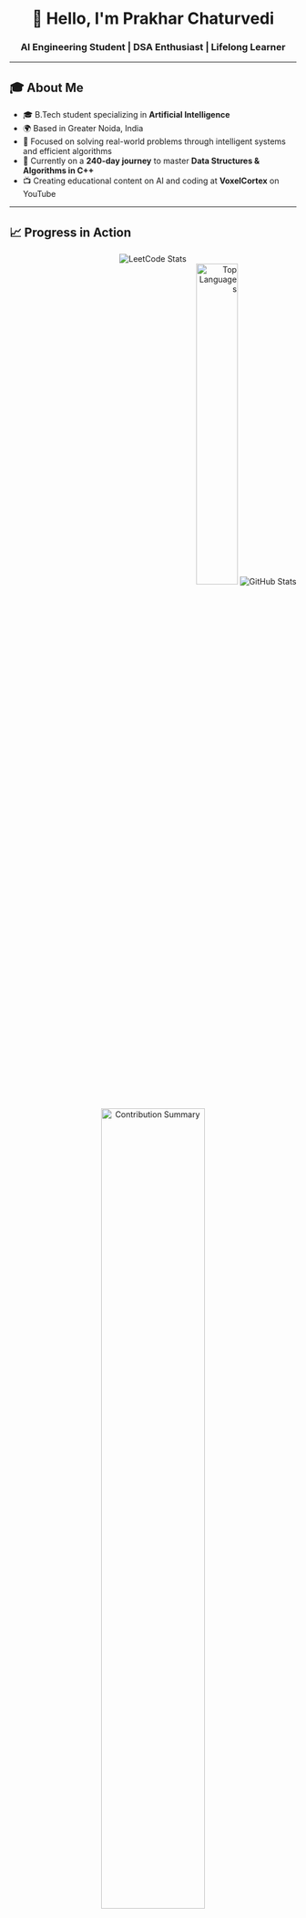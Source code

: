 <div align="center">
  <h1>👋 Hello, I'm Prakhar Chaturvedi</h1>
  <h3>AI Engineering Student | DSA Enthusiast | Lifelong Learner</h3>
</div>

---

## 🎓 About Me

- 🎓 B.Tech student specializing in **Artificial Intelligence**  
- 🌍 Based in Greater Noida, India  
- 🧠 Focused on solving real-world problems through intelligent systems and efficient algorithms  
- 🚀 Currently on a **240-day journey** to master **Data Structures & Algorithms in C++**  
- 📺 Creating educational content on AI and coding at **VoxelCortex** on YouTube

---

## 📈 Progress in Action

<div align="center">
  <img src="https://leetcard.jacoblin.cool/PrakC7?theme=dark&font=Adamina&width=500" alt="LeetCode Stats" />
</div>

<div align="right">
  <img width="38%" src="https://github-readme-stats.vercel.app/api/top-langs/?username=PrakC7&theme=tokyonight&hide_border=true&layout=compact" alt="Top Languages" />
  <img src="https://github-readme-stats.vercel.app/api?username=PrakC7&show_icons=true&theme=tokyonight" alt="GitHub Stats" />
</div>

<div align="center">
  <img width="60%" src="https://github-contributor-stats.vercel.app/api?username=PrakC7&limit=5&theme=tokyonight&combine_all_yearly_contributions=true&hide_border=true" alt="Contribution Summary" />
</div>

---

<h3 align="center">
  🎯 Current Focus: <span style="color:#FFA116;">Mastering Data Structures & Algorithms in C++</span> <br/>
  🗓️ Duration: <strong>240 Days</strong> | 🚀 Start: <strong>June 30, 2025</strong> → 🏁 End: <strong>Feb 24, 2026</strong> <br/>
  📺 Watch the journey: <a href="https://www.youtube.com/playlist?list=PLYourPlaylistIDHere">240 Steps to Master DSA in C++</a> on <strong>VoxelCortex</strong> 🎥
</h3>

---

## 🌐 Connect With Me

<p align="center">
  <a href="https://linkedin.com/in/prakc7">
    <img src="https://img.shields.io/badge/LinkedIn-0077B5?style=for-the-badge&logo=linkedin&logoColor=white"/>
  </a>
  <a href="https://github.com/PrakC7">
    <img src="https://img.shields.io/badge/GitHub-181717?style=for-the-badge&logo=github&logoColor=white"/>
  </a>
  <a href="https://leetcode.com/PrakC7">
    <img src="https://img.shields.io/badge/LeetCode-FFA116?style=for-the-badge&logo=leetcode&logoColor=black"/>
  </a>
  <a href="https://auth.geeksforgeeks.org/user/PrakC7">
    <img src="https://img.shields.io/badge/GeeksforGeeks-0F9D58?style=for-the-badge&logo=geeksforgeeks&logoColor=white"/>
  </a>
  <a href="https://www.codechef.com/users/PrakC7">
    <img src="https://img.shields.io/badge/CodeChef-5B4638?style=for-the-badge&logo=codechef&logoColor=white"/>
  </a>
  <a href="https://www.hackerrank.com/prakc7">
    <img src="https://img.shields.io/badge/HackerRank-2EC866?style=for-the-badge&logo=HackerRank&logoColor=white"/>
  </a>
  <a href="https://www.youtube.com/@VoxelCortex">
    <img src="https://img.shields.io/badge/YouTube-FF0000?style=for-the-badge&logo=youtube&logoColor=white" alt="VoxelCortex YouTube"/>
  </a>
</p>

---

<div align="center">
  <strong>🔍 Learning Algorithms | 🎥 Sharing Knowledge | 🧠 Building with AI</strong><br/>
  <em>Thanks for visiting my profile. Let’s learn, solve, and grow together!</em>
</div>
